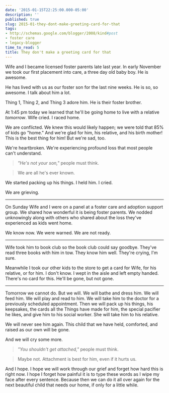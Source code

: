 ```yaml
---
date: '2015-01-15T22:25:00.000-05:00'
description: ''
published: true
slug: 2015-01-they-dont-make-greeting-card-for-that
tags:
- http://schemas.google.com/blogger/2008/kind#post
- foster care
- legacy-blogger
time_to_read: 5
title: They don't make a greeting card for that
---
```


Wife and I became licensed foster parents late last year. In early November we took our first placement into care, a three day old baby boy. He is awesome.

He has lived with us as our foster son for the last nine weeks. He is so, so awesome. I talk about him a lot.

Thing 1, Thing 2, and Thing 3 adore him. He is their foster brother.

At 1:45 pm today we learned that he'll be going home to live with a relative *tomorrow*. Wife cried. I raced home.

We are conflicted. We knew this would likely happen; we were told that 85% of kids go "home." And we're glad for him, his relative, and his birth mother! This is the best thing for him! But we're sad, too.

We're heartbroken. We're experiencing profound loss that most people can't understand.

> *"He's not your son,"* people must think.

> We are all he's ever known.

We started packing up his things. I held him. I cried.

We are grieving.

***

On Sunday Wife and I were on a panel at a foster care and adoption support group. We shared how wonderful it is being foster parents. We nodded unknowingly along with others who shared about the loss they've experienced as kids went home.

We know now. We were warned. We are not ready.

***

Wife took him to book club so the book club could say goodbye. They've read three books with him in tow. They know him well. They're crying, I'm sure.

Meanwhile I took our other kids to the store to get a card for Wife, for his relative, or for him. I don't know. I wept in the aisle and left empty handed. There's no card for this. He'll be gone, but not gone.

***

Tomorrow we cannot do. But we will. We will bathe and dress him. We will feed him. We will play and read to him. We will take him to the doctor for a previously scheduled appointment. Then we will pack up his things, his keepsakes, the cards all the Things have made for him, the special pacifier he likes, and give him to his social worker. She will take him to his relative.

We will never see him again. This child that we have held, comforted, and raised as our own will be gone.

And we will cry some more.

> *"You shouldn't get attached,"* people must think.

> Maybe not. Attachment is best for him, even if it hurts us.
> 
And I hope. I hope we will work through our grief and forget how hard this is right now. I hope I forget how painful it is to type these words as I wipe my face after every sentence. Because then we can do it all over again for the next beautiful child that needs our home, if only for a little while.
